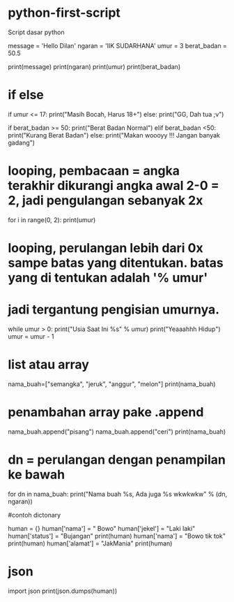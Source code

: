 # python-first-script
Script dasar python


message = 'Hello Dilan'
ngaran = 'IIK SUDARHANA'
umur = 3
berat_badan = 50.5

print(message)
print(ngaran)
print(umur)
print(berat_badan)

# if else

if umur <= 17:
    print("Masih Bocah, Harus 18+")
else:
    print("GG, Dah tua ;v")

if berat_badan >= 50:
    print("Berat Badan Normal")
elif berat_badan <50:
    print("Kurang Berat Badan")
else:
    print("Makan woooyy !!! Jangan banyak gadang")

#

# looping, pembacaan = angka terakhir dikurangi angka awal 2-0 = 2, jadi pengulangan sebanyak 2x

for i in range(0, 2):
    print(umur)

# looping, perulangan lebih dari 0x sampe batas yang ditentukan. batas yang di tentukan adalah '% umur'
# jadi tergantung pengisian umurnya.

while umur > 0:
    print("Usia Saat Ini %s" % umur)
    print("Yeaaahhh Hidup")
    umur = umur - 1

# list atau array

nama_buah=["semangka", "jeruk", "anggur", "melon"]
print(nama_buah)
# penambahan array pake .append
nama_buah.append("pisang")
nama_buah.append("ceri")
print(nama_buah)

# dn = perulangan dengan penampilan ke bawah

for dn in  nama_buah:
    print("Nama buah %s, Ada juga %s wkwkwkw" % (dn, ngaran))

#contoh dictonary

human = {}
human['nama'] = " Bowo"
human['jekel'] = "Laki laki"
human['status'] = "Bujangan"
print(human)
human['nama'] = "Bowo tik tok"
print(human)
human['alamat'] = "JakMania"
print(human)

# json

import json
print(json.dumps(human))
